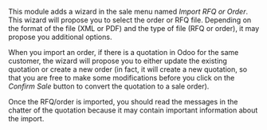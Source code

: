 This module adds a wizard in the sale menu named *Import RFQ or Order*.
This wizard will propose you to select the order or RFQ file. Depending
on the format of the file (XML or PDF) and the type of file (RFQ or
order), it may propose you additional options.

When you import an order, if there is a quotation in Odoo for the same
customer, the wizard will propose you to either update the existing
quotation or create a new order (in fact, it will create a new
quotation, so that you are free to make some modifications before you
click on the *Confirm Sale* button to convert the quotation to a sale
order).

Once the RFQ/order is imported, you should read the messages in the
chatter of the quotation because it may contain important information
about the import.
